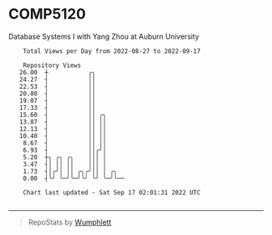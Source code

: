 # COMP5120
Database Systems I with Yang Zhou at Auburn University

```
    Total Views per Day from 2022-08-27 to 2022-09-17

    Repository Views
   26.00  ┼           ╭╮
   24.27  ┤           ││
   22.53  ┤           ││
   20.80  ┤           ││
   19.07  ┤           ││
   17.33  ┤           ││
   15.60  ┤           ││ ╭╮
   13.87  ┤           ││ ││
   12.13  ┤           ││ ││
   10.40  ┤           ││ ││
    8.67  ┤           ││ ││
    6.93  ┤           ││╭╯│
    5.20  ┼╮ ╭╮ ╭╮    │││ │
    3.47  ┤│ ││ ││    │││ │
    1.73  ┤│╭╯│ ││ ╭╮╭╯││ │ ╭╮
    0.00  ┤╰╯ ╰─╯╰─╯╰╯ ╰╯ ╰─╯╰──

    Chart last updated - Sat Sep 17 02:01:31 2022 UTC
    
```

---

> RepoStats by [Wumphlett](https://github.com/Wumphlett)
